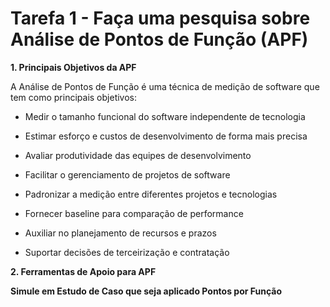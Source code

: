 # Tarefa 1 - Faça uma pesquisa sobre Análise de Pontos de Função (APF)

**1. Principais Objetivos da APF**

A Análise de Pontos de Função é uma técnica de medição de software que tem como principais objetivos:

- Medir o tamanho funcional do software independente de tecnologia

- Estimar esforço e custos de desenvolvimento de forma mais precisa

- Avaliar produtividade das equipes de desenvolvimento

- Facilitar o gerenciamento de projetos de software

- Padronizar a medição entre diferentes projetos e tecnologias

- Fornecer baseline para comparação de performance

- Auxiliar no planejamento de recursos e prazos

- Suportar decisões de terceirização e contratação

**2. Ferramentas de Apoio para APF**

**Simule em Estudo de Caso que seja aplicado Pontos por Função**
